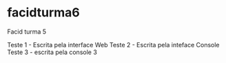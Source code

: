 # facidturma6
Facid turma 5

Teste 1 - Escrita pela interface Web
Teste 2 - Escrita pela inteface Console
Teste 3 - escrita pela console 3
